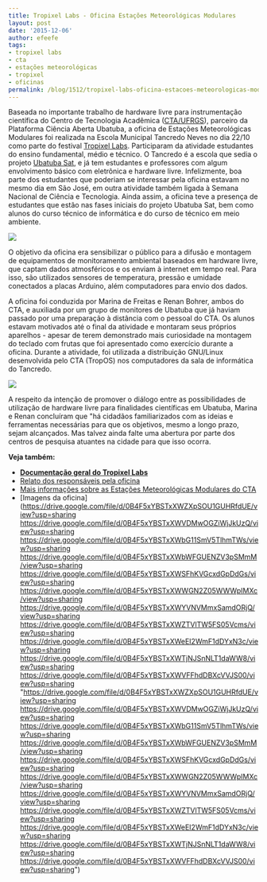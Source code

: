 ```yaml
---
title: Tropixel Labs - Oficina Estações Meteorológicas Modulares
layout: post
date: '2015-12-06'
author: efeefe
tags:
- tropixel labs
- cta
- estações meteorológicas
- tropixel
- oficinas
permalink: /blog/1512/tropixel-labs-oficina-estacoes-meteorologicas-modulares/
---
```



Baseada no importante trabalho de hardware livre para instrumentação científica do Centro de Tecnologia Acadêmica ([CTA/UFRGS](http://cta.if.ufrgs.br "http://cta.if.ufrgs.br")), parceiro da Plataforma Ciência Aberta Ubatuba, a oficina de Estações Meteorológicas Modulares foi realizada na Escola Municipal Tancredo Neves no dia 22/10 como parte do festival [Tropixel Labs](http://tropixel.ubalab.org/pt-br/tropixel-labs "http://tropixel.ubalab.org/pt-br/tropixel-labs"). Participaram da atividade estudantes do ensino fundamental, médio e técnico. O Tancredo é a escola que sedia o projeto [Ubatuba Sat](http://www.tancredoubatuba.com.br/ubatubasat/ "http://www.tancredoubatuba.com.br/ubatubasat/"), e já tem estudantes e professores com algum envolvimento básico com eletrônica e hardware livre. Infelizmente, boa parte dos estudantes que poderiam se interessar pela oficina estavam no mesmo dia em São José, em outra atividade também ligada à Semana Nacional de Ciência e Tecnologia. Ainda assim, a oficina teve a presença de estudantes que estão nas fases iniciais do projeto Ubatuba Sat, bem como alunos do curso técnico de informática e do curso de técnico em meio ambiente.

![](https://farm6.staticflickr.com/5703/22069535363_8016cc0b32_z_d.jpg)

O objetivo da oficina era sensibilizar o público para a difusão e montagem de equipamentos de monitoramento ambiental baseados em hardware livre, que captam dados atmosféricos e os enviam à internet em tempo real. Para isso, são utilizados sensores de temperatura, pressão e umidade conectados a placas Arduino, além computadores para envio dos dados.

A oficina foi conduzida por Marina de Freitas e Renan Bohrer, ambos do CTA, e auxiliada por um grupo de monitores de Ubatuba que já haviam passado por uma preparação à distância com o pessoal do CTA. Os alunos estavam motivados até o final da atividade e montaram seus próprios aparelhos - apesar de terem demonstrado mais curiosidade na montagem do teclado com frutas que foi apresentado como exercício durante a oficina. Durante a atividade, foi utilizada a distribuição GNU/Linux desenvolvida pelo CTA (TropOS) nos computadores da sala de informática do Tancredo.

![](https://farm1.staticflickr.com/725/22676998402_1e6117de24_z_d.jpg)

A respeito da intenção de promover o diálogo entre as possibilidades de utilização de hardware livre para finalidades científicas em Ubatuba, Marina e Renan concluíram que "há cidadãos familiarizados com as ideias e ferramentas necessárias para que os objetivos, mesmo a longo prazo, sejam alcançados. Mas talvez ainda falte uma abertura por parte dos centros de pesquisa atuantes na cidade para que isso ocorra.

**Veja também:**

* **[Documentação geral do Tropixel Labs](http://tropixel.ubalab.org/pt-br/blog/tropixel-labs-outros-desenvolvimentos "http://tropixel.ubalab.org/pt-br/blog/tropixel-labs-outros-desenvolvimentos")**
* [Relato dos responsáveis pela oficina](http://wiki.ubatuba.cc/doku.php?id=tropixel:tropixellabsoficinaemm "http://wiki.ubatuba.cc/doku.php?id=tropixel:tropixellabsoficinaemm")
* [Mais informações sobre as Estações Meteorológicas Modulares do CTA](http://cta.if.ufrgs.br/projects/estacao-meteorologica-modular/wiki/Wiki "http://cta.if.ufrgs.br/projects/estacao-meteorologica-modular/wiki/Wiki")
* [Imagens da oficina](https://drive.google.com/file/d/0B4F5xYBSTxXWZXpSOU1GUHRfdUE/view?usp=sharing https://drive.google.com/file/d/0B4F5xYBSTxXWVDMwOGZiWjJkUzQ/view?usp=sharing https://drive.google.com/file/d/0B4F5xYBSTxXWbG11SmV5TlhmTWs/view?usp=sharing https://drive.google.com/file/d/0B4F5xYBSTxXWbWFGUENZV3pSMmM/view?usp=sharing https://drive.google.com/file/d/0B4F5xYBSTxXWSFhKVGcxdGpDdGs/view?usp=sharing https://drive.google.com/file/d/0B4F5xYBSTxXWWGN2Z05WWWpIMXc/view?usp=sharing https://drive.google.com/file/d/0B4F5xYBSTxXWYVNVMmxSamdORjQ/view?usp=sharing https://drive.google.com/file/d/0B4F5xYBSTxXWZTVlTW5FS05Vcms/view?usp=sharing https://drive.google.com/file/d/0B4F5xYBSTxXWeEI2WmF1dDYxN3c/view?usp=sharing https://drive.google.com/file/d/0B4F5xYBSTxXWTjNJSnNLT1daWW8/view?usp=sharing https://drive.google.com/file/d/0B4F5xYBSTxXWVFFhdDBXcVVJS00/view?usp=sharing "https://drive.google.com/file/d/0B4F5xYBSTxXWZXpSOU1GUHRfdUE/view?usp=sharing https://drive.google.com/file/d/0B4F5xYBSTxXWVDMwOGZiWjJkUzQ/view?usp=sharing https://drive.google.com/file/d/0B4F5xYBSTxXWbG11SmV5TlhmTWs/view?usp=sharing https://drive.google.com/file/d/0B4F5xYBSTxXWbWFGUENZV3pSMmM/view?usp=sharing https://drive.google.com/file/d/0B4F5xYBSTxXWSFhKVGcxdGpDdGs/view?usp=sharing https://drive.google.com/file/d/0B4F5xYBSTxXWWGN2Z05WWWpIMXc/view?usp=sharing https://drive.google.com/file/d/0B4F5xYBSTxXWYVNVMmxSamdORjQ/view?usp=sharing https://drive.google.com/file/d/0B4F5xYBSTxXWZTVlTW5FS05Vcms/view?usp=sharing https://drive.google.com/file/d/0B4F5xYBSTxXWeEI2WmF1dDYxN3c/view?usp=sharing https://drive.google.com/file/d/0B4F5xYBSTxXWTjNJSnNLT1daWW8/view?usp=sharing https://drive.google.com/file/d/0B4F5xYBSTxXWVFFhdDBXcVVJS00/view?usp=sharing")